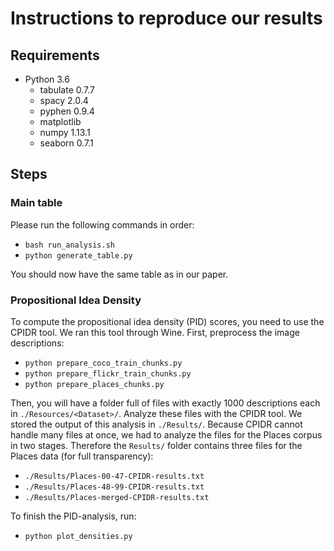 # Instructions to reproduce our results

## Requirements

* Python 3.6
    - tabulate 0.7.7
    - spacy 2.0.4
    - pyphen 0.9.4
    - matplotlib
    - numpy 1.13.1
    - seaborn 0.7.1

## Steps

### Main table

Please run the following commands in order:

* `bash run_analysis.sh`
* `python generate_table.py`

You should now have the same table as in our paper.

### Propositional Idea Density

To compute the propositional idea density (PID) scores, you need to use the CPIDR
tool. We ran this tool through Wine. First, preprocess the image descriptions:

* `python prepare_coco_train_chunks.py`
* `python prepare_flickr_train_chunks.py`
* `python prepare_places_chunks.py`

Then, you will have a folder full of files with exactly 1000 descriptions each in
`./Resources/<Dataset>/`. Analyze these files with the CPIDR tool. We stored the
output of this analysis in `./Results/`. Because CPIDR cannot handle many files at once,
we had to analyze the files for the Places corpus in two stages. Therefore the `Results/`
folder contains three files for the Places data (for full transparency):

* `./Results/Places-00-47-CPIDR-results.txt`
* `./Results/Places-48-99-CPIDR-results.txt`
* `./Results/Places-merged-CPIDR-results.txt`

To finish the PID-analysis, run:

* `python plot_densities.py`
